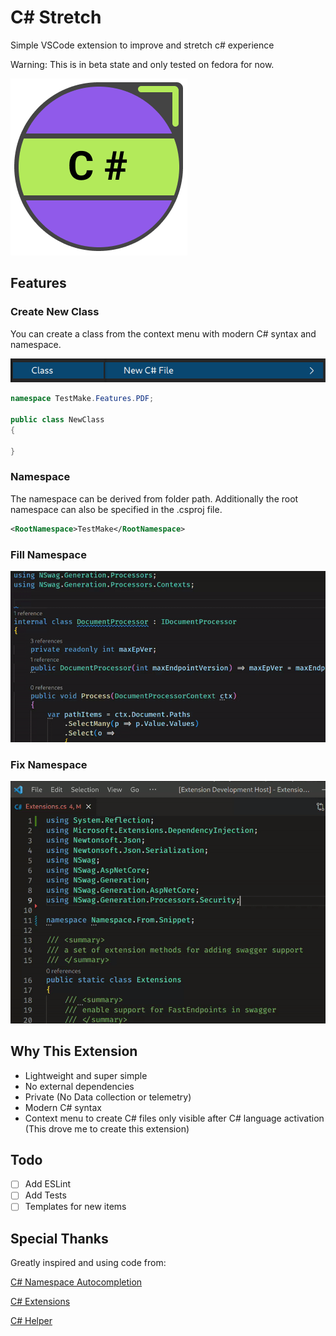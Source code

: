# C# Stretch

Simple VSCode extension to improve and stretch c# experience

Warning: This is in beta state and only tested on fedora for now.

![C# Stretch logo](/assets/logo.png "C# Stretch logo")

## Features

### Create New Class

You can create a class from the context menu with modern C# syntax and namespace.

![Screenshot](/assets/screenshot.png "Screenshot")

```csharp
namespace TestMake.Features.PDF;

public class NewClass
{
    
}
```

### Namespace

The namespace can be derived from folder path.
Additionally the root namespace can also be specified in the .csproj file.

```xml
<RootNamespace>TestMake</RootNamespace>
```

### Fill Namespace

![Example](assets/fill.gif)

### Fix Namespace

![Example](assets/fix.gif)

## Why This Extension

- Lightweight and super simple
- No external dependencies
- Private (No Data collection or telemetry)
- Modern C# syntax
- Context menu to create C# files only visible after C# language activation (This drove me to create this extension)

## Todo

- [ ] Add ESLint
- [ ] Add Tests
- [ ] Templates for new items

## Special Thanks

Greatly inspired and using code from:

[C# Namespace Autocompletion](https://github.com/AdrianWilczynski/NamespaceAutocompletion)

[C# Extensions](https://github.com/kreativjos/csharpextensions)

[C# Helper](https://github.com/sharklasers996/csharp-helper)
